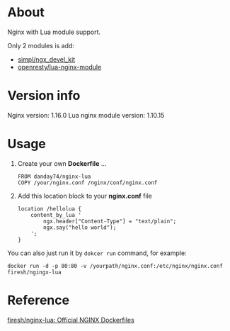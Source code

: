 # About

Nginx with Lua module support.

Only 2 modules is add:
 - [simpl/ngx_devel_kit](https://github.com/simpl/ngx_devel_kit)
 - [openresty/lua-nginx-module](https://github.com/openresty/lua-nginx-module)

# Version info

Nginx version: 1.16.0
Lua nginx module version: 1.10.15

# Usage

1. Create your own **Dockerfile** ...

    ```
    FROM danday74/nginx-lua
    COPY /your/nginx.conf /nginx/conf/nginx.conf
    ```

2. Add this location block to your **nginx.conf** file

    ```
    location /hellolua {
        content_by_lua '
            ngx.header["Content-Type"] = "text/plain";
            ngx.say("hello world");
        ';
    }
    ```
You can also just run it by `dokcer run` command, for example:

  ```
  docker run -d -p 80:80 -v /yourpath/nginx.conf:/etc/nginx/nginx.conf firesh/ngingx-lua
  ```

# Reference

[firesh/nginx-lua: Official NGINX Dockerfiles](https://github.com/firesh/nginx-lua)